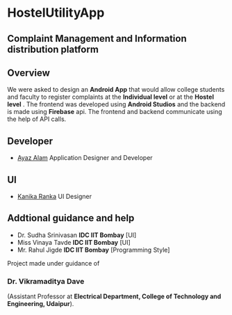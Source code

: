 # HostelUtilityApp
## Complaint Management and Information distribution platform

## Overview
We were asked to design an **Android App** that would allow college students and faculty to register complaints at the **Individual level** or at the **Hostel level** . The frontend was developed using **Android Studios** and the backend is made using **Firebase** api. The frontend and backend communicate using the help of API calls.   

## Developer
* [Ayaz Alam](https://github.com/AyazGeek)      Application Designer and Developer

## UI
* [Kanika Ranka](https://github.com/24kanika)   UI Designer

## Addtional guidance and help
* Dr. Sudha Srinivasan **IDC IIT Bombay** [UI]
* Miss Vinaya Tavde **IDC IIT Bombay** [UI]
* Mr. Rahul Jigde **IDC IIT Bombay** [Programming Style]

Project made under guidance of
### Dr. Vikramaditya Dave 
(Assistant Professor at **Electrical Department, College of Technology and Engineering, Udaipur**).
